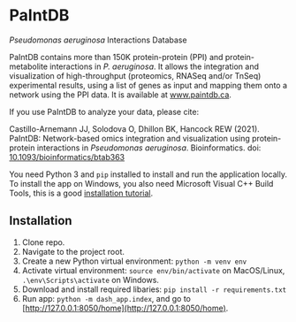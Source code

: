 # PaIntDB
*Pseudomonas aeruginosa* Interactions Database

PaIntDB contains more than 150K protein-protein (PPI) and protein-metabolite interactions in *P. aeruginosa*. It allows 
the integration and visualization of high-throughput (proteomics, RNASeq and/or TnSeq) experimental results, using a 
list of genes as input and mapping them onto a network using the PPI data. It is available at www.paintdb.ca.

If you use PaIntDB to analyze your data, please cite:

Castillo-Arnemann JJ, Solodova O, Dhillon BK, Hancock REW (2021). PaIntDB: Network-based omics integration and visualization using protein-protein interactions in *Pseudomonas aeruginosa*. Bioinformatics. doi: [10.1093/bioinformatics/btab363](https://pubmed.ncbi.nlm.nih.gov/33978706/)

You need Python 3 and `pip` installed to install and run the application locally. To install the app on Windows, you also need Microsoft Visual C++ Build Tools, this is a good [installation tutorial](https://www.scivision.co/python-windows-visual-c-14-required/).

## Installation
1. Clone repo.
2. Navigate to the project root.
3. Create a new Python virtual environment:  `python -m venv env`
4. Activate virtual environment: `source env/bin/activate` on MacOS/Linux, `.\env\Scripts\activate` on Windows.
5. Download and install required libaries: `pip install -r requirements.txt`
6. Run app: `python -m dash_app.index`, and go to [http://127.0.0.1:8050/home](http://127.0.0.1:8050/home).
